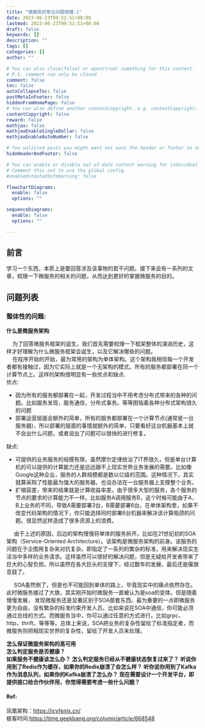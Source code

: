 ```yaml
---
title: "微服务的常见问题梳理-1"
date: 2023-06-23T09:52:51+08:00
lastmod: 2023-06-23T09:52:51+08:00
draft: false
keywords: []
description: ""
tags: []
categories: []
author: ""

# You can also close(false) or open(true) something for this content.
# P.S. comment can only be closed
comment: false
toc: false
autoCollapseToc: false
postMetaInFooter: false
hiddenFromHomePage: false
# You can also define another contentCopyright. e.g. contentCopyright: "This is another copyright."
contentCopyright: false
reward: false
mathjax: false
mathjaxEnableSingleDollar: false
mathjaxEnableAutoNumber: false

# You unlisted posts you might want not want the header or footer to show
hideHeaderAndFooter: false

# You can enable or disable out-of-date content warning for individual post.
# Comment this out to use the global config.
#enableOutdatedInfoWarning: false

flowchartDiagrams:
  enable: false
  options: ""

sequenceDiagrams: 
  enable: false
  options: ""

---
```


## 前言
学习一个东西，本质上是要回答涉及该事物的若干问题。接下来会有一系列的文章，梳理一下微服务的相关的问题，从而达到更好的掌握微服务的目的。

## 问题列表
### 整体性的问题:  
**什么是微服务架构**  

&nbsp;&nbsp;&nbsp;&nbsp;为了回答微服务框架的诞生，我们首先需要梳理一下框架整体的演进历史，这样才好理解为什么微服务框架会诞生，以及它解决哪些的问题。  
&nbsp;&nbsp;&nbsp;&nbsp;在程序开始的开始，最为常用的架构为单体架构。这个架构我相信每一个开发者都有接触过，因为它实际上就是一个无架构的模式，所有的服务都部署在同一个计算节点上。这样的架构很明显有一些优点和缺点.  
优点:
* 因为所有的服务都部署在一起，开发过程当中不用考虑分布式带来的各种的问题。比如服务发现，服务通信，分布式事务。等等困恼着各种分布式架构很久的问题
* 部署运营层面会额外的简单，所有的服务都部署在一个计算节点(通常是一台服务器)，所以部署的层面的事情就额外的简单，只要看好这台机器基本上就不会出什么问题，或者说出了问题可以很快的进行修复。 

缺点:
* 可提供的业务服务的规模有限，虽然摩尔定律统治了IT界很久，但是单台计算机的可以提供的计算能力还是远远跟不上现实世界业务发展的需要。比如像Google这种企业，服务的人群规模都是数以亿级的范围。这种情况下，其实就算采购了性能最为强大的服务器，也没办法在一台服务器上支撑整个业务。
* 扩缩容差，带来的结果就是计算收益率差。由于很多大型的服务，各个服务的节点的要求的计算能力不一样。比如服务A调用服务B，这个时候可能由于A，B上业务的不同，导致A需要部署3台，B需要部署6台。在单体架构里，如果不改变代码架构的情况下，你只能选择同时部署6台机器来解决该计算瓶颈的问题。很显然这样造成了很多资源上的浪费。

&nbsp;&nbsp;&nbsp;&nbsp; 由于上述的原因，后边的架构慢慢将单体的服务拆开。比如在21世纪初的SOA架构（Service-Oriented Architecture）。该架构是微服务架构的前身。该服务的问题在于企图用复杂来对抗复杂。即指定了一系列的繁杂的标准，用来解决现实生活当中多样的业务请求。这样虽然可以很好的解决问题，但是无疑给开发者带来了巨大的心智负担。所以虽然在各大巨头的支撑下，经过数年的发展，最后还是偃旗息鼓了。

&nbsp;&nbsp;&nbsp;&nbsp; SOA虽然倒了，但是也不可能回到单体的路上，毕竟现实中的痛点依然存在。此时微服务接过了大旗，其实刚开始时微服务一直被认为是soa的变体。但是随着慢慢发展，
发现微服务还是显著区别于SOA那套东西。最为重要的一点即微服务更为自由，没有繁杂的标准约束开发人员。比如来说在SOA中通信，你可能必须通过总线的方式。而微服务当中，你可以通过任意的方式进行，比如grpc，http，thrift，等等等。总体上来说，SOA把业务的复杂性留给了标准指定者，而微服务则把相现实世界的复杂性，留给了开发人员来处理。

**怎么保证微服务架构的高可用**  
**怎么判定服务是否健康？**  
**如果服务不健康该怎么办？**
**怎么判定服务已经从不健康状态恢复过来了？**
**听说你用到了Redis作为缓存，如果你的Redis崩溃了会怎么样？**
**听你说你用到了Kafka作为消息队列，如果你的Kafka崩溃了怎么办？**
**现在需要设计一个开发平台，即提供接口给合作伙伴用，你觉得需要考虑一些什么问题？**





#### Ref:
凤凰架构：https://icyfenix.cn/  
极客时间:https://time.geekbang.org/column/article/668548


<!--more-->
